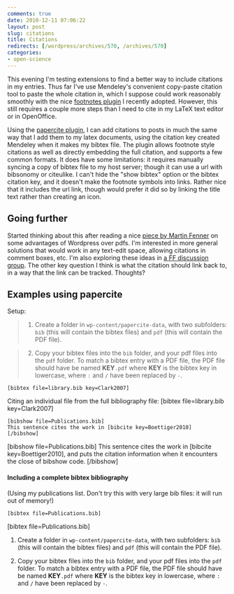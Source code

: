 ```yaml
---
comments: true
date: 2010-12-11 07:06:22
layout: post
slug: citations
title: Citations
redirects: [/wordpress/archives/570, /archives/570]
categories:
- open-science
---
```


This evening I'm testing extensions to find a better way to include citations in my entries.  Thus far I've use Mendeley's convenient copy-paste citation tool to paste the whole citation in, which I suppose could work reasonably smoothly with the nice [footnotes plugin](http://) I recently adopted.  However, this still requires a couple more steps than I need to cite in my LaTeX text editor or in OpenOffice.

Using the [papercite plugin](http://wordpress.org/extend/plugins/papercite), I can add citations to posts in much the same way that I add them to my latex documents, using the citation key created Mendeley when it makes my bibtex file.  The plugin allows footnote style citations as well as directly embedding the full citation, and supports a few common formats.  It does have some limitations: it requires manually syncing a copy of bibtex file to my host server; though it can use a url with bibsonomy or citeulike.  I can't hide the "show bibtex" option or the bibtex citation key, and it doesn't make the footnote symbols into links.  Rather nice that it includes the url link, though would prefer it did so by linking the title text rather than creating an icon.


## Going further


Started thinking about this after reading a nice [piece by Martin Fenner](http://blogs.plos.org/mfenner/2010/12/05/blogging-beyond-the-pdf/) on some advantages of Wordpress over pdfs.  I'm interested in more general solutions that would work in any text-edit space, allowing citations in comment boxes, etc.  I'm also exploring these ideas in [a FF discussion group](http://friendfeed.com/science-2-0/deef8494/how-do-you-manage-citations-when-writing-on-web).  The other key question I think is what the citation should link back to, in a way that the link can be tracked.  Thoughts?


## Examples using papercite


Setup:





> 
	
>   1. Create a folder in `wp-content/papercite-data`, with two subfolders: `bib` (this will contain the bibtex files) and `pdf` (this will contain the PDF file).
> 
	
>   2. Copy your bibtex files into the `bib` folder, and your pdf files into the `pdf` folder. To match a bibtex entry with a PDF file, the PDF file should have be named **KEY**`.pdf` where **KEY** is the bibtex key in lowercase, where `:` and `/` have been replaced by `-`.
> 





    
    [bibtex file=library.bib key=Clark2007]


Citing an individual file from the full bibliography file:
[bibtex file=library.bib key=Clark2007]

    
    [bibshow file=Publications.bib]
    This sentence cites the work in [bibcite key=Boettiger2010]
    [/bibshow]
    


[bibshow file=Publications.bib]
This sentence cites the work in [bibcite key=Boettiger2010], and puts the citation information when it encounters the close of bibshow code.
[/bibshow]


#### Including a complete bibtex bibliography


(Using my publications list.  Don't try this with very large bib files: it will run out of memory!)

    
    [bibtex file=Publications.bib]


[bibtex file=Publications.bib]






	
  1. Create a folder in `wp-content/papercite-data`, with two subfolders: `bib` (this will contain the bibtex files) and `pdf` (this will contain the PDF file).

	
  2. Copy your bibtex files into the `bib` folder, and your pdf files into the `pdf` folder. To match a bibtex entry with a PDF file, the PDF file should have be named **KEY**`.pdf` where **KEY** is the bibtex key in lowercase, where `:` and `/` have been replaced by `-`.



